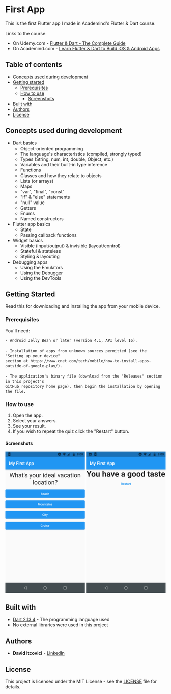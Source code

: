 # First App

This is the first Flutter app I made in Academind's Flutter & Dart course.

Links to the course:

* On Udemy.com - [Flutter & Dart - The Complete Guide](https://www.udemy.com/course/learn-flutter-dart-to-build-ios-android-apps/)
* On Academind.com - [Learn Flutter & Dart to Build iOS & Android Apps](https://pro.academind.com/p/learn-flutter-dart-to-build-ios-android-apps-2020)

## Table of contents

* [Concepts used during development](#concepts-used-during-development)
* [Getting started](#getting-started)
  * [Prerequisites](#prerequisites)
  * [How to use](#how-to-use)
    * [Screenshots](#screenshots)
* [Built with](#built-with)
* [Authors](#authors)
* [License](#license)

## Concepts used during development

* Dart basics
  * Object-oriented programming
  * The language's characteristics (compiled, strongly typed)
  * Types (String, num, int, double, Object, etc.)
  * Variables and their built-in type inference
  * Functions
  * Classes and how they relate to objects
  * Lists (or arrays)
  * Maps
  * "var", "final", "const"
  * "if" & "else" statements
  * "null" value
  * Getters
  * Enums
  * Named constructors
* Flutter app basics
  * State
  * Passing callback functions
* Widget basics
  * Visible (input/output) & invisible (layout/control)
  * Stateful & stateless
  * Styling & layouting
* Debugging apps
  * Using the Emulators
  * Using the Debugger
  * Using the DevTools

## Getting Started

Read this for downloading and installing the app from your mobile device.

### Prerequisites

You'll need:

```
- Android Jelly Bean or later (version 4.1, API level 16).

- Installation of apps from unknown sources permitted (see the "Setting up your device"
section at https://www.cnet.com/tech/mobile/how-to-install-apps-outside-of-google-play/).

- The application's binary file (download from the "Releases" section in this project's
GitHub repository home page), then begin the installation by opening the file.
```

### How to use

1. Open the app.
2. Select your answers.
3. See your result.
4. If you wish to repeat the quiz click the "Restart" button.

#### Screenshots

<p float="left">
  <img alt="App Screenshot 1" src="/dev_assets/images/app_screenshot_1.png" width="250" />
  <img alt="App Screenshot 2" src="/dev_assets/images/app_screenshot_2.png" width="250" />
</p>

## Built with

* [Dart 2.13.4](https://dart.dev/) - The programming language used
* No external libraries were used in this project

## Authors

* **David Itcovici** - [LinkedIn](https://www.linkedin.com/in/david-itcovici/)

## License

This project is licensed under the MIT License - see the [LICENSE](LICENSE) file for details.
